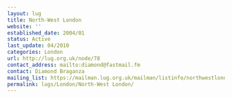 ```yaml
---
layout: lug
title: North-West London
website: ''
established_date: 2004/01
status: Active
last_update: 04/2010
categories: London
url: http://lug.org.uk/node/78
contact_address: mailto:diamond@fastmail.fm
contact: Diamond Braganza
mailing_list: https://mailman.lug.org.uk/mailman/listinfo/northwestlondon/
permalink: lugs/London/North-West London/
---
```

